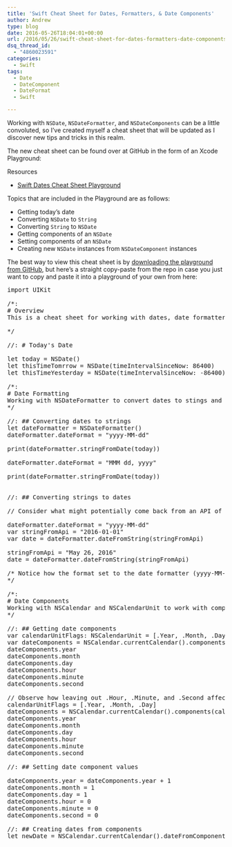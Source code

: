 ```yaml
---
title: 'Swift Cheat Sheet for Dates, Formatters, & Date Components'
author: Andrew
type: blog
date: 2016-05-26T18:04:01+00:00
url: /2016/05/26/swift-cheat-sheet-for-dates-formatters-date-components/
dsq_thread_id:
  - "4860023591"
categories:
  - Swift
tags:
  - Date
  - DateComponent
  - DateFormat
  - Swift

---
```

Working with `NSDate`, `NSDateFormatter`, and `NSDateComponents` can be a little convoluted, so I&#8217;ve created myself a cheat sheet that will be updated as I discover new tips and tricks in this realm.

The new cheat sheet can be found over at GitHub in the form of an Xcode Playground:

<div class="resources">
  <div class="resources-header">
    Resources
  </div>
  
  <ul class="resources-content">
    <li>
      <i class="fa fa-github fa-lg"></i> <a href="https://github.com/andrewcbancroft/SwiftDatesCheatSheet" title="Swift Dates Cheat Sheet Playground" target="_blank">Swift Dates Cheat Sheet Playground</a>
    </li>
  </ul>
</div>

Topics that are included in the Playground are as follows:

  * Getting today&#8217;s date
  * Converting `NSDate` to `String`
  * Converting `String` to `NSDate`
  * Getting components of an `NSDate`
  * Setting components of an `NSDate`
  * Creating new `NSDate` instances from `NSDateComponent` instances

The best way to view this cheat sheet is by <a href="https://github.com/andrewcbancroft/SwiftDatesCheatSheet" target="_blank">downloading the playground from GitHub</a>, but here&#8217;s a straight copy-paste from the repo in case you just want to copy and paste it into a playground of your own from here:

<pre class="lang:swift decode:true " title="SwiftDateCheatSheet.playground" >import UIKit

/*: 
# Overview
This is a cheat sheet for working with dates, date formatters, and date components.

*/

//: # Today's Date

let today = NSDate()
let thisTimeTomrrow = NSDate(timeIntervalSinceNow: 86400)
let thisTimeYesterday = NSDate(timeIntervalSinceNow: -86400)

/*: 
# Date Formatting
Working with NSDateFormatter to convert dates to stings and vice-versa
*/

//: ## Converting dates to strings
let dateFormatter = NSDateFormatter()
dateFormatter.dateFormat = "yyyy-MM-dd"

print(dateFormatter.stringFromDate(today))

dateFormatter.dateFormat = "MMM dd, yyyy"

print(dateFormatter.stringFromDate(today))


//: ## Converting strings to dates

// Consider what might potentially come back from an API of some sort and set a dateFormatter's dateFormat property appropriately...

dateFormatter.dateFormat = "yyyy-MM-dd"
var stringFromApi = "2016-01-01"
var date = dateFormatter.dateFromString(stringFromApi)

stringFromApi = "May 26, 2016"
date = dateFormatter.dateFromString(stringFromApi)

/* Notice how the format set to the date formatter (yyyy-MM-dd) differs from the format that came back from the API (MMM dd, yyyy), which resulted in `date` being nil.
*/

/*:
# Date Components
Working with NSCalendar and NSCalendarUnit to work with components of dates.
*/

//: ## Getting date components
var calendarUnitFlags: NSCalendarUnit = [.Year, .Month, .Day, .Hour, .Minute, .Second]
var dateComponents = NSCalendar.currentCalendar().components(calendarUnitFlags, fromDate: NSDate())
dateComponents.year
dateComponents.month
dateComponents.day
dateComponents.hour
dateComponents.minute
dateComponents.second

// Observe how leaving out .Hour, .Minute, and .Second affects the values of those components of a date:
calendarUnitFlags = [.Year, .Month, .Day]
dateComponents = NSCalendar.currentCalendar().components(calendarUnitFlags, fromDate: NSDate())
dateComponents.year
dateComponents.month
dateComponents.day
dateComponents.hour
dateComponents.minute
dateComponents.second

//: ## Setting date component values

dateComponents.year = dateComponents.year + 1
dateComponents.month = 1
dateComponents.day = 1
dateComponents.hour = 0
dateComponents.minute = 0
dateComponents.second = 0

//: ## Creating dates from components
let newDate = NSCalendar.currentCalendar().dateFromComponents(dateComponents)


</pre>